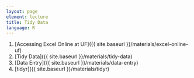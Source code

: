 ```yaml
---
layout: page
element: lecture
title: Tidy Data
language: R
---
```


1. [Accessing Excel Online at UF]({{ site.baseurl }}/materials/excel-online-uf)
2. [Tidy Data]({{ site.baseurl }}/materials/tidy-data)
3. [Data Entry]({{ site.baseurl }}/materials/data-entry)
4. [tidyr]({{ site.baseurl }}/materials/tidyr)

